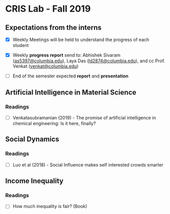 # CRIS Lab - Fall 2019

## Expectations from the interns

- [X] Weekly Meetings will be held to understand the progress of each student

- [X] Weekly **progress report** send to: Abhishek Sivaram (as5397@columbia.edu), Laya Das (ld2874@columbia.edu), and cc  Prof. Venkat (venkat@columbia.edu)

- [ ] End of the semester expected **report** and **presentation** 


## Artificial Intelligence in Material Science
### Readings
- [ ] Venkatasubramanian (2019) - The promise of artificial intelligence in chemical engineering: Is it here, finally?

## Social Dynamics
### Readings
- [ ] Luo et al (2018) - Social Influence makes self interested crowds smarter

## Income Inequality
### Readings
- [ ] How much inequality is fair? (Book)



